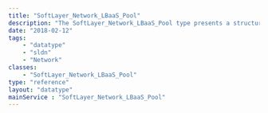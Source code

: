 ```yaml
---
title: "SoftLayer_Network_LBaaS_Pool"
description: "The SoftLayer_Network_LBaaS_Pool type presents a structure containing attributes of a load balancer pool such as the protocol, protocol port and the load balancing algorithm used. "
date: "2018-02-12"
tags:
    - "datatype"
    - "sldn"
    - "Network"
classes:
    - "SoftLayer_Network_LBaaS_Pool"
type: "reference"
layout: "datatype"
mainService : "SoftLayer_Network_LBaaS_Pool"
---
```

